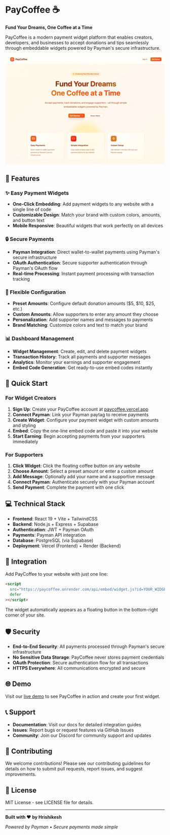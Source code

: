 # PayCoffee ☕

**Fund Your Dreams, One Coffee at a Time**

PayCoffee is a modern payment widget platform that enables creators, developers, and businesses to accept donations and tips seamlessly through embeddable widgets powered by Payman's secure infrastructure.

![PayCoffee](frontend/src/assets/paycoffee.png)

## 🌟 Features

### ✨ Easy Payment Widgets

- **One-Click Embedding**: Add payment widgets to any website with a single line of code
- **Customizable Design**: Match your brand with custom colors, amounts, and button text
- **Mobile Responsive**: Beautiful widgets that work perfectly on all devices

### 🔒 Secure Payments

- **Payman Integration**: Direct wallet-to-wallet payments using Payman's secure infrastructure
- **OAuth Authentication**: Secure supporter authentication through Payman's OAuth flow
- **Real-time Processing**: Instant payment processing with transaction tracking

### 🎨 Flexible Configuration

- **Preset Amounts**: Configure default donation amounts ($5, $10, $25, etc.)
- **Custom Amounts**: Allow supporters to enter any amount they choose
- **Personalization**: Add supporter names and messages to payments
- **Brand Matching**: Customize colors and text to match your brand

### 📊 Dashboard Management

- **Widget Management**: Create, edit, and delete payment widgets
- **Transaction History**: Track all payments and supporter messages
- **Analytics**: Monitor your earnings and supporter engagement
- **Embed Code Generation**: Get ready-to-use embed codes instantly

## 🚀 Quick Start

### For Widget Creators

1. **Sign Up**: Create your PayCoffee account at [paycoffee.vercel.app](https://paycoffee.vercel.app)
2. **Connect Payman**: Link your Payman paytag to receive payments
3. **Create Widget**: Configure your payment widget with custom amounts and styling
4. **Embed**: Copy the one-line embed code and paste it into your website
5. **Start Earning**: Begin accepting payments from your supporters immediately

### For Supporters

1. **Click Widget**: Click the floating coffee button on any website
2. **Choose Amount**: Select a preset amount or enter a custom amount
3. **Add Message**: Optionally add your name and a supportive message
4. **Connect Payman**: Authenticate securely with your Payman account
5. **Send Payment**: Complete the payment with one click

## 💻 Technical Stack

- **Frontend**: React 19 + Vite + TailwindCSS
- **Backend**: Node.js + Express + Supabase
- **Authentication**: JWT + Payman OAuth
- **Payments**: Payman API integration
- **Database**: PostgreSQL (via Supabase)
- **Deployment**: Vercel (Frontend) + Render (Backend)

## 🔧 Integration

Add PayCoffee to your website with just one line:

```html
<script
  src="https://paycoffee.onrender.com/api/embed/widget.js?id=YOUR_WIDGET_ID"
  defer
></script>
```

The widget automatically appears as a floating button in the bottom-right corner of your site.

## 🛡️ Security

- **End-to-End Security**: All payments processed through Payman's secure infrastructure
- **No Sensitive Data Storage**: PayCoffee never stores payment credentials
- **OAuth Protection**: Secure authentication flow for all transactions
- **HTTPS Everywhere**: All communications encrypted and secure

## 🌐 Demo

Visit our [live demo](https://paycoffee.vercel.app) to see PayCoffee in action and create your first widget.

## 📞 Support

- **Documentation**: Visit our docs for detailed integration guides
- **Issues**: Report bugs or request features via GitHub Issues
- **Community**: Join our Discord for community support and updates

## 🤝 Contributing

We welcome contributions! Please see our contributing guidelines for details on how to submit pull requests, report issues, and suggest improvements.

## 📝 License

MIT License - see LICENSE file for details.

---

**Built with ❤️ by Hrishikesh**

_Powered by Payman • Secure payments made simple_
